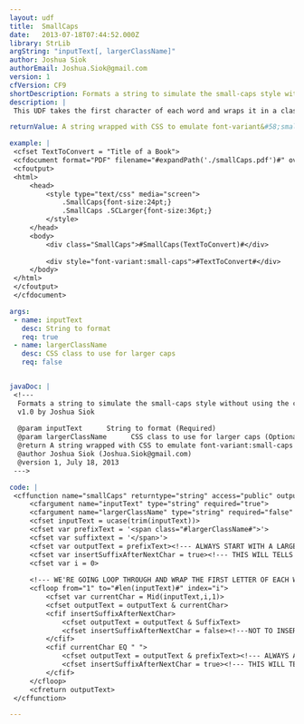 ```yaml
---
layout: udf
title:  SmallCaps
date:   2013-07-18T07:44:52.000Z
library: StrLib
argString: "inputText[, largerClassName]"
author: Joshua Siok
authorEmail: Joshua.Siok@gmail.com
version: 1
cfVersion: CF9
shortDescription: Formats a string to simulate the small-caps style without using the css font-variant attribute.
description: |
 This UDF takes the first character of each word and wraps it in a class name so you can easily simulate the &quot;font-variant:small-caps&quot; functionality.  I found this necessary to get this type of styling inside the CFDOCUMENT tag which does not support font-variant.  Some simple CSS is needed with this as well.

returnValue: A string wrapped with CSS to emulate font-variant&#58;small-caps

example: |
 <cfset TextToConvert = "Title of a Book">
 <cfdocument format="PDF" filename="#expandPath('./smallCaps.pdf')#" overwrite="true">
 <cfoutput>
 <html>
     <head>
         <style type="text/css" media="screen">
             .SmallCaps{font-size:24pt;}
             .SmallCaps .SCLarger{font-size:36pt;}
         </style>
     </head>
     <body>
         <div class="SmallCaps">#SmallCaps(TextToConvert)#</div>
         
         <div style="font-variant:small-caps">#TextToConvert#</div>
     </body>
 </html>
 </cfoutput>
 </cfdocument>

args:
 - name: inputText
   desc: String to format
   req: true
 - name: largerClassName
   desc: CSS class to use for larger caps
   req: false


javaDoc: |
 <!---
  Formats a string to simulate the small-caps style without using the css font-variant attribute.
  v1.0 by Joshua Siok
  
  @param inputText      String to format (Required)
  @param largerClassName      CSS class to use for larger caps (Optional)
  @return A string wrapped with CSS to emulate font-variant:small-caps 
  @author Joshua Siok (Joshua.Siok@gmail.com) 
  @version 1, July 18, 2013 
 --->

code: |
 <cffunction name="smallCaps" returntype="string" access="public" output="false" description="Styles and returns text.">
     <cfargument name="inputText" type="string" required="true">
     <cfargument name="largerClassName" type="string" required="false" default="SCLarger">
     <cfset inputText = ucase(trim(inputText))>
     <cfset var prefixText = '<span class="#largerClassName#">'>
     <cfset var suffixtext = '</span>'>
     <cfset var outputText = prefixText><!--- ALWAYS START WITH A LARGE LETTER--->
     <cfset var insertSuffixAfterNextChar = true><!--- THIS WILL TELLS OUR LOOP WHEN TO INSERT THE SUFFIXTEXT--->
     <cfset var i = 0>
         
     <!--- WE'RE GOING LOOP THROUGH AND WRAP THE FIRST LETTER OF EACH WORD IN A SPAN CLASS BLOCK---->
     <cfloop from="1" to="#len(inputText)#" index="i">
         <cfset var currentChar = Mid(inputText,i,1)>
         <cfset outputText = outputText & currentChar>
         <cfif insertSuffixAfterNextChar>
             <cfset outputText = outputText & SuffixText>
             <cfset insertSuffixAfterNextChar = false><!---NOT TO INSERT THE SUFFIXTEXT NEXT TIME--->
         </cfif>    
         <cfif currentChar EQ " ">
             <cfset outputText = outputText & prefixText><!--- ALWAYS ADD THE PREFIXTEXT AFTER A SPACE--->
             <cfset insertSuffixAfterNextChar = true><!--- THIS WILL TELLS OUR LOOP TO INSERT THE SUFFIXTEXT--->
         </cfif>
     </cfloop>    
     <cfreturn outputText>
 </cffunction>

---
```


